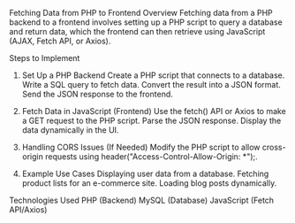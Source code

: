 Fetching Data from PHP to Frontend
Overview
Fetching data from a PHP backend to a frontend involves setting up a PHP script to query a database and return data, which the frontend can then retrieve using JavaScript (AJAX, Fetch API, or Axios).

Steps to Implement
1. Set Up a PHP Backend
Create a PHP script that connects to a database.
Write a SQL query to fetch data.
Convert the result into a JSON format.
Send the JSON response to the frontend.

3. Fetch Data in JavaScript (Frontend)
Use the fetch() API or Axios to make a GET request to the PHP script.
Parse the JSON response.
Display the data dynamically in the UI.

4. Handling CORS Issues (If Needed)
Modify the PHP script to allow cross-origin requests using header("Access-Control-Allow-Origin: *");.

5. Example Use Cases
Displaying user data from a database.
Fetching product lists for an e-commerce site.
Loading blog posts dynamically.

Technologies Used
PHP (Backend)
MySQL (Database)
JavaScript (Fetch API/Axios)

